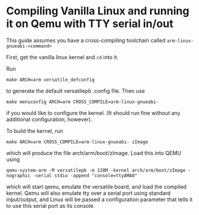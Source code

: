 # Compiling Vanilla Linux and running it on Qemu with TTY serial in/out

This guide assumes you have a cross-compiling toolchain called `arm-linux-gnueabi-<command>`

First, get the vanilla linux kernel and `cd` into it.

Run
```
make ARCH=arm versatile_defconfig
```
to generate the default versatilepb .config file. Then use
```
make menuconfig ARCH=arm CROSS_COMPILE=arm-linux-gnueabi-
```
if you would like to configure the kernel. (It should run fine without any additional configuration, however).

To build the kernel, run
```
make ARCH=arm CROSS_COMPILE=arm-linux-gnueabi- zImage
```
which will produce the file arch/arm/boot/zImage. Load this into QEMU using
```
qemu-system-arm -M versatilepb -m 128M -kernel arch/arm/boot/zImage -nographic -serial stdio -append "console=ttyAMA0"
```
which will start qemu, emulate the versatile board, and load the compiled kernel. Qemu will also emulate tty over a serial port using standard input/output, and Linux will be passed a configuration parameter that tells it to use this serial port as its console.